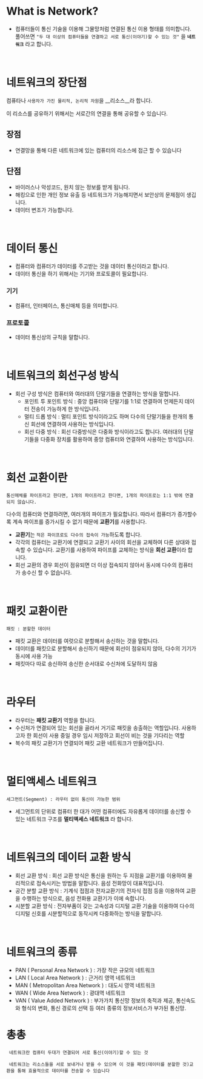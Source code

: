# What is Network?

- 컴퓨터들이 통신 기술을 이용해 그물망처럼 연결된 통신 이용 형태를 의미합니다.  풀어쓰면 ``"두 대 이상의 컴퓨터들을 연결하고 서로 통신(이야기)할 수 있는 것"`` 을 __``네트워크``__ 라고 합니다.

<br>

# 네트워크의 장단점

컴퓨타나 ``사용자가 가진 물리적, 논리적 자원``을 __리소스__라 합니다.

이 리소스를 공유하기 위해서는 서로간의 연결을 통해 공유할 수 있습니다.

## 장점

- 연결망을 통해 다른 네트워크에 있는 컴퓨터의 리소스에 접근 할 수 있습니다

## 단점

- 바이러스나 악성코드, 원치 않는 정보를 받게 됩니다.
- 해킹으로 인한 개인 정보 유출 등 네트워크가 가능해지면서 보안상의 문제점이 생깁니다.
- 데이터 변조가 가능합니다.

<br>

# 데이터 통신

- 컴퓨터와 컴퓨터가 데이터를 주고받는 것을 데이터 통신이라고 합니다.
- 데이터 통신을 하기 위해서는 기기와 프로토콜이 필요합니다.

### 기기

- 컴퓨터, 인터페이스, 통신매체 등을 의미합니다.

### 프로토콜

- 데이터 통신상의 규칙을 말합니다.

<br>

# 네트워크의 회선구성 방식

- 회선 구성 방식은 컴퓨터와 여러대의 단말기들을 연결하는 방식을 말합니다.
    - 포인트 투 포인트 방식 : 중앙 컴퓨터와 단말기를 1:1로 연결하여 언제든지 데이터 전송이 가능하게 한 방식입니다.
    - 멀티 드롭 방식 : 멀티 포인트 방식이라고도 하며 다수의 단말기들을 한개의 통신 회선에 연결하여 사용하는 방식입니다.
    - 회선 다중 방식 : 회선 다중방식은 다중화 방식이라고도 합니다. 여러대의 단말기들을 다중화 장치를 활용하여 중앙 컴퓨터와 연결하여 사용하는 방식입니다.

<br>

# 회선 교환이란

`` 통신매체를 파이프라고 한다면, 1개의 파이프라고 한다면, 1개의 파이프로는 1:1 밖에 연결되지 않습니다. ``

다수의 컴퓨터와 연결하려면, 여러개의 파이프가 필요합니다. 따라서 컴퓨터가 증가할수록 계속 파이프를 증가시킬 수 없기 때문에 **교환기**를 사용합니다.

- **교환기**는 ``적은 파이프로도 다수의 접속이 가능``하도록 합니다.
- 각각의 컴퓨터는 교환기에 연결되고 교환기 사이의 회선을 교체하여 다른 상대와 접속할 수 있습니다.
 교환기를 사용하여 파이프를 교체하는 방식을 **회선 교환**이라 합니다.
- 회선 교환의 경우 회선이 점유되면 더 이상 접속되지 않아서 동시에 다수의 컴퓨터가 송수신 할 수 없습니다.

<br>

# 패킷 교환이란

`` 패킷 : 분할한 데이터 ``

- 패킷 교환은 데이터를 여럿으로 분할해서 송신하는 것을 말합니다.
- 데이터를 패킷으로 분할해서 송신하기 때문에 회선이 점유되지 않아, 다수의 기기가 동시에 사용 가능
- 패킷마다 따로 송신하여 송신한 순서대로 수신처에 도달하지 않음

<br>

# 라우터

- 라우터는 **패킷 교환기** 역할을 합니다.
- 수신처가 연결되어 있는 회선을 골라서 거기로 패킷을 송출하는 역할입니다. 사용하고자 한 회선이 사용 중일 경우 임시 저장하고 회선이 비는 것을 기다리는 역할
- 복수의 패킷 교환기가 연결되어 패킷 교환 네트워크가 만들어집니다.

<br>

# 멀티액세스 네트워크

`` 세그먼트(Segment) : 라우터 없이 통신이 가능한 범위 ``

- 세그먼트의 단위로 컴퓨터 한 대가 어떤 컴퓨터에도 자유롭게 데이터를 송신할 수 있는 네트워크 구조를 **멀티액세스 네트워크** 라 합니다.

<br>

# 네트워크의 데이터 교환 방식

- 회선 교환 방식 : 회선 교환 방식은 통신을 원하는 두 지점을 교환기를 이용하여 물리적으로 접속시키는 방법을 말합니다. 음성 전화망이 대표적입니다.
- 공간 분할 교환 방식 : 기계식 접점과 전자교환기의 전자식 접점 등을 이용하여 교환을 수행하는 방식으로, 음성 전화용 교환기가 이에 속합니다.
- 시분할 교환 방식 : 전자부품이 갖는 고속성과 디지털 교환 기술을 이용하여 다수의 디지털 신호를 시분할적으로 동작시켜 다중화하는 방식을 말합니다.

<br>

# 네트워크의 종류

- PAN ( Personal Area Network ) : 가장 작은 규모의 네트워크
- LAN ( Local Area Network ) : 근거리 영역 네트워크
- MAN ( Metropolitan Area Network ) : 대도시 영역 네트워크
- WAN ( Wide Area Network ) : 광대역 네트워크
- VAN ( Value Added Network ) : 부가가치 통신망 정보의 축적과 제공, 통신속도와 형식의 변화, 통신 경로의 선택 등 여러 종류의 정보서비스가 부가된 통신망.

# 총총

`` 네트워크란 컴퓨터 두대가 연결되어 서로 통신(이야기)할 수 있는 것``

`` 네트워크는 리소스들을 서로 보내거나 받을 수 있으며 이 것을 패킷(데이터를 분할한 것)교환을 통해 효율적으로 데이터를 전송할 수 있습니다``